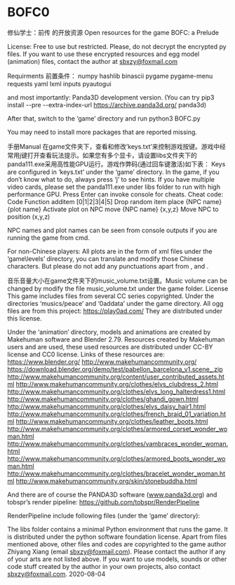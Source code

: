 # BOFC0
修仙学士：前传 的开放资源 Open resources for the game BOFC: a Prelude

License: Free to use but restricted. Please, do not decrypt the encrypted py files. If you want to use these encrypted resources and egg model (animation) files, contact the author at sbxzy@foxmail.com

Requirments 前置条件：
numpy
hashlib
binascii
pygame
pygame-menu
requests
yaml
lxml
inputs
pyautogui

and most importantly:
Panda3D development version. (You can try pip3 install --pre --extra-index-url https://archive.panda3d.org/ panda3d)

After that, switch to the ‘game’ directory and run
python3 BOFC.py

You may need to install more packages that are reported missing.

手册Manual
在game文件夹下，查看和修改’keys.txt’来控制游戏按键。游戏中经常用j键打开查看玩法提示。如果您有多个显卡，请设置libs文件夹下的panda111.exe采用高性能GPU运行。游戏作弊码(通过回车键激活)如下表：
Keys are configured in ‘keys.txt’ under the ‘game’ directory. In the game, if you don’t know what to do, always press ‘j’ to see hints. If you have multiple video cards, please set the panda111.exe under libs folder to run with high performance GPU.
Press Enter can invoke console for cheats.
Cheat code:
Code	Function
additem [0|1|2|3|4|5]	Drop random item
place {NPC name} {plot name}	Activate plot on NPC
move {NPC name} {x,y,z}	Move NPC to position (x,y,z)

NPC names and plot names can be seen from console outputs if you are running the game from cmd.

For non-Chinese players: All plots are in the form of xml files under the ‘game\levels’ directory, you can translate and modify those Chinese characters. But please do not add any punctuations apart from , and .

音乐音量大小在game文件夹下的music_volume.txt设置。Music volume can be changed by modify the file music_volume.txt under the game folder.
License
This game includes files from several CC series copyrighted.
Under the directories ‘musics/peace’ and ‘0addata’ under the game directory. All ogg files are from this project:
https://play0ad.com/
They are distributed under this license. 
 
Under the ‘animation’ directory, models and animations are created by Makehuman software and Blender 2.79. Resources created by Makehuman users and are used, these used resources are distributed under CC-BY license and CC0 license.
Links of these resources are:
https://www.blender.org/
http://www.makehumancommunity.org/
https://download.blender.org/demo/test/pabellon_barcelona_v1.scene_.zip
http://www.makehumancommunity.org/content/user_contributed_assets.html
http://www.makehumancommunity.org/clothes/elvs_clubdress_2.html
http://www.makehumancommunity.org/clothes/elvs_long_halterdress1.html
http://www.makehumancommunity.org/clothes/ghandi_gown.html
http://www.makehumancommunity.org/clothes/elvs_daisy_hair1.html
http://www.makehumancommunity.org/clothes/french_braid_01_variation.html
http://www.makehumancommunity.org/clothes/leather_boots.html
http://www.makehumancommunity.org/clothes/armored_corset_wonder_woman.html
http://www.makehumancommunity.org/clothes/vambraces_wonder_woman.html
http://www.makehumancommunity.org/clothes/armored_boots_wonder_woman.html
http://www.makehumancommunity.org/clothes/bracelet_wonder_woman.html
http://www.makehumancommunity.org/skin/stonebuddha.html

And there are of course the PANDA3D software (www.panda3d.org) and tobspr’s render pipeline:
https://github.com/tobspr/RenderPipeline

RenderPipeline include following files (under the ‘game’ directory):
 

The libs folder contains a minimal Python environment that runs the game. It is distributed under the python software foundation license.
Apart from files mentioned above, other files and codes are copyrighted to the game author Zhiyang Xiang (email sbxzy@foxmail.com). Please contact the author if any of your arts are not listed above. If you want to use models, sounds or other code stuff created by the author in your own projects, also contact sbxzy@foxmail.com.
2020-08-04

